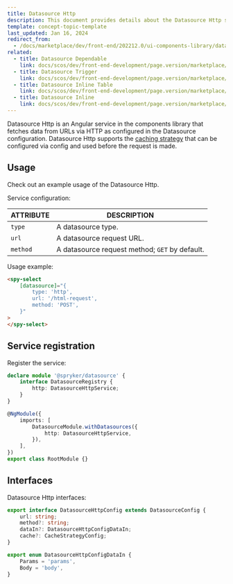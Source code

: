 ```yaml
---
title: Datasource Http
description: This document provides details about the Datasource Http service in the Components Library.
template: concept-topic-template
last_updated: Jan 16, 2024
redirect_from:
  - /docs/marketplace/dev/front-end/202212.0/ui-components-library/datasources/datasource-http.html
related:
  - title: Datasource Dependable
    link: docs/scos/dev/front-end-development/page.version/marketplace/ui-components-library/datasources/datasource-dependable.html
  - title: Datasource Trigger
    link: docs/scos/dev/front-end-development/page.version/marketplace/ui-components-library/datasources/datasource-trigger/datasource-trigger.html
  - title: Datasource Inline Table
    link: docs/scos/dev/front-end-development/page.version/marketplace/ui-components-library/datasources/datasource-inline-table.html
  - title: Datasource Inline
    link: docs/scos/dev/front-end-development/page.version/marketplace/ui-components-library/datasources/datasource-inline.html
---
```


Datasource Http is an Angular service in the components library that fetches data from URLs via HTTP as configured in the Datasource configuration.
Datasource Http supports the [caching strategy](/docs/scos/dev/front-end-development/{{page.version}}/marketplace/ui-components-library/cache/ui-components-library-cache-service.html) that can be configured via config and used before the request is made.

## Usage

Check out an example usage of the Datasource Http.

Service configuration:

| ATTRIBUTE | DESCRIPTION |
| - | - |
|`type` | A datasource type.  |
|`url` | A datasource request URL.  |
|`method` | A datasource request method; `GET` by default.  |

Usage example:

```html
<spy-select
    [datasource]="{
        type: 'http',
        url: '/html-request',
        method: 'POST',
    }"
>
</spy-select>
```

## Service registration

Register the service:

```ts
declare module '@spryker/datasource' {
    interface DatasourceRegistry {
        http: DatasourceHttpService;
    }
}

@NgModule({
    imports: [
        DatasourceModule.withDatasources({
            http: DatasourceHttpService,
        }),
    ],
})
export class RootModule {}
```

## Interfaces

Datasource Http interfaces:

```ts
export interface DatasourceHttpConfig extends DatasourceConfig {
    url: string;
    method?: string;
    dataIn?: DatasourceHttpConfigDataIn;
    cache?: CacheStrategyConfig;
}

export enum DatasourceHttpConfigDataIn {
    Params = 'params',
    Body = 'body',
}
```
